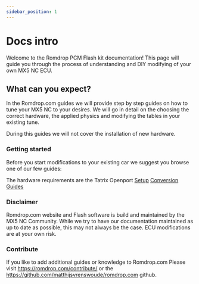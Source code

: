 ```yaml
---
sidebar_position: 1
---
```


# Docs intro

Welcome to the Romdrop PCM Flash kit documentation! This page will guide you through the process of understanding and DIY modifying of your own MX5 NC ECU.


## What can you expect?

In the Romdrop.com guides we will provide step by step guides on how to tune your MX5 NC to your desires.
We will go in detail on the choosing the correct hardware, the applied physics and modifying the tables in your existing tune.

During this guides we will not cover the installation of new hardware.

### Getting started

Before you start modifications to your existing car we suggest you browse one of our few guides:

The hardware requirements are the Tatrix Openport
[Setup](setup.md)
[Conversion Guides](conversion-guides.md)


### Disclaimer

Romdrop.com website and Flash software is build and maintained by the MX5 NC Community.
While we try to have our documentation maintained as up to date as possible, this may not always be the case.
ECU modifications are at your own risk.

### Contribute
If you like to add additional guides or knowledge to Romdrop.com
Please visit https://romdrop.com/contribute/ or the https://github.com/matthijsvrenswoude/romdrop.com github.

